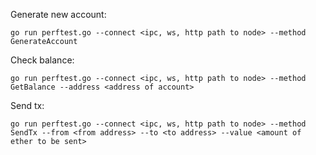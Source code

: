 Generate new account:

    go run perftest.go --connect <ipc, ws, http path to node> --method GenerateAccount

Check balance:

    go run perftest.go --connect <ipc, ws, http path to node> --method GetBalance --address <address of account>

Send tx:

    go run perftest.go --connect <ipc, ws, http path to node> --method SendTx --from <from address> --to <to address> --value <amount of ether to be sent>
